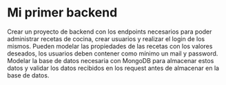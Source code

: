 # Mi primer backend

Crear un proyecto de backend con los endpoints necesarios para poder administrar recetas de cocina, crear usuarios y realizar el login de los mismos. Pueden modelar las propiedades de las recetas con los valores deseados, los usuarios deben contener como mínimo un mail y password.
Modelar la base de datos necesaria con MongoDB para almacenar estos datos y validar los datos recibidos en los request antes de almacenar en la base de datos.

